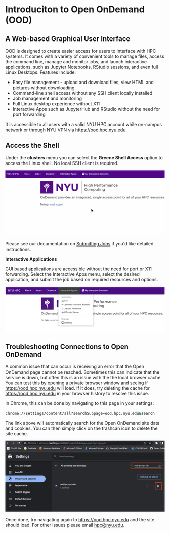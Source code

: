 # Introduciton to Open OnDemand (OOD)

## A Web-based Graphical User Interface

OOD is designed to create easier access for users to interface with HPC systems. It comes with a variety of convenient tools to manage files, access the command line, manage and monitor jobs, and launch interactive applications, such as Jupyter Notebooks, RStudio sessions, and even full Linux Desktops. Features Include:

-   Easy file management - upload and download files, view HTML and pictures without downloading
-   Command-line shell access without any SSH client locally installed
-   Job management and monitoring
-   Full Linux desktop experience without X11
-   Interactive Apps such as JupyterHub and RStudio without the need for port forwarding

It is accessible to all users with a valid NYU HPC account while on-campus network or through NYU VPN via https://ood.hpc.nyu.edu.

## Access the Shell

Under the **clusters** menu you can select the **Greene Shell Access** option to access the Linux shell. No local SSH client is required.

![img](./static/open_ondemand_gif.gif)

Please see our documentation on [Submitting Jobs](http://localhost:3000/rts-docs-dev/docs/hpc/submitting_jobs/slurm_submitting_jobs/) if you'd like detailed instructions.

**Interactive Applications**

GUI based applications are accessible without the need for port or X11 forwarding. Select the Interactive Apps menu, select the desired application, and submit the job based on required resources and options.

![interactive-applications](./static/interactive-applications.png)

## Troubleshooting Connections to Open OnDemand

A common issue that can occur is receiving an error that the Open OnDemand page cannot be reached. Sometimes this can indicate that the service is down, but often this is an issue with the the local browser cache. You can test this by opening a private browser window and seeing if https://ood.hpc.nyu.edu will load. If it does, try deleting the cache for https://ood.hpc.nyu.edu in your browser history to resolve this issue.

In Chrome, this can be done by navigating to this page in your settings:


```bash
chrome://settings/content/all?searchSubpage=ood.hpc.nyu.edu&search
```

The link above will automatically search for the Open OnDemand site data and cookies. You can then simply click on the trashcan icon to delete the site cache.

![Remove browser cache image](./static/ood_remove_cache.png)

Once done, try navigating again to https://ood.hpc.nyu.edu and the site should load. For other issues please email hpc@nyu.edu.
